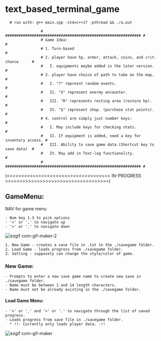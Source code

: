 # text_based_terminal_game

      # run with: g++ main.cpp -std=c++17 -pthread && ./a.out

                    # ############################################################# #
                    # Game Idea:                                                    #
                    # 1. Turn-based                                                 #
                    # 2. player have hp, armor, attack, coins, and crit-chance      #
                    #   I. equipments maybe added in the later version.             #
                    # 3. player have choice of path to take on the map.             #
                    #   I. "?" represnt random events.                              #
                    #   II. "X" represent enermy encounter.                         #
                    #   III. "R" represents resting area (restore hp).              #
                    #   IV. "$" represent shop. (purchase stat points).             #
                    # 4. control are simply just number keys:                       #
                    #   I. May include keys for checking stats.                     #
                    #   II. If equipment is added, need a key for inventory access. #
                    #   III. Ability to save game data.(Shortcut key to save data)  #
                    #   IV. May add in Text-log functionality.                      #
                    # ############################################################# #

(<<<<<<<<<<<<<<<<<<<<<<<<<<<<<<<<<<<< IN-PROGRESS >>>>>>>>>>>>>>>>>>>>>>>>>>>>>>>>>>>>) 

## GameMenu:
  NAV for game menu

    - Num key 1-3 to pick options
    - '<' or ',' to navigate up
    - '>' or '.' to navigate down
![ezgif com-gif-maker-2](https://user-images.githubusercontent.com/95335912/211420343-eb76a431-1018-4cad-84dd-0c756c954e01.gif)
    
    1. New Game - creates a save file in .txt to the ./savegame folder.
    2. Load Game - loads progress from ./savegame folder.
    3. Setting - supposely can change the style/color of game.
### New Game:
    - Prompts to enter a new save game name to create new save in ./savegame folder.
    - Name must be between 1 and 14 length characters.
    - Name must not be already existing in the ./savegame folder.
    
#### Load Game Menu:
    - '<' or ',' and '>' or '.' to navigate through the list of saved progress.
    - Loads progress from save file in ./savegame folder.
      * !!- Currently only loads player data. -!!
 ![ezgif com-gif-maker](https://user-images.githubusercontent.com/95335912/211419640-01d30881-b90a-49f6-b1a7-c2670d0ee67b.gif)



